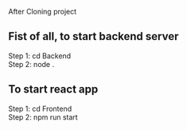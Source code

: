 After Cloning project

## Fist of all, to start backend server

Step 1: cd Backend <br />
Step 2: node .

## To start react app

Step 1: cd Frontend <br />
Step 2: npm run start

